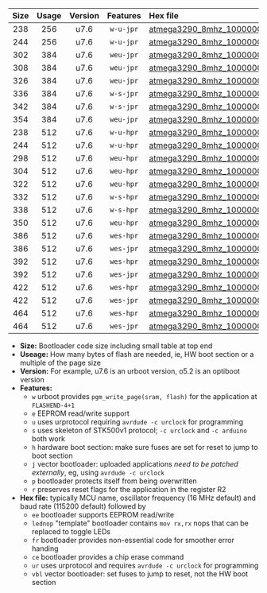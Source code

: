 |Size|Usage|Version|Features|Hex file|
|:-:|:-:|:-:|:-:|:--|
|238|256|u7.6|`w-u-jpr`|[atmega3290_8mhz_1000000bps_ur_vbl.hex](https://raw.githubusercontent.com/stefanrueger/urboot/main//atmega3290_8mhz_1000000bps_ur_vbl.hex)|
|244|256|u7.6|`w-u-jpr`|[atmega3290_8mhz_1000000bps_lednop_ur_vbl.hex](https://raw.githubusercontent.com/stefanrueger/urboot/main//atmega3290_8mhz_1000000bps_lednop_ur_vbl.hex)|
|302|384|u7.6|`weu-jpr`|[atmega3290_8mhz_1000000bps_ee_ur_vbl.hex](https://raw.githubusercontent.com/stefanrueger/urboot/main//atmega3290_8mhz_1000000bps_ee_ur_vbl.hex)|
|308|384|u7.6|`weu-jpr`|[atmega3290_8mhz_1000000bps_ee_lednop_ur_vbl.hex](https://raw.githubusercontent.com/stefanrueger/urboot/main//atmega3290_8mhz_1000000bps_ee_lednop_ur_vbl.hex)|
|326|384|u7.6|`weu-jpr`|[atmega3290_8mhz_1000000bps_ee_lednop_fr_ur_vbl.hex](https://raw.githubusercontent.com/stefanrueger/urboot/main//atmega3290_8mhz_1000000bps_ee_lednop_fr_ur_vbl.hex)|
|336|384|u7.6|`w-s-jpr`|[atmega3290_8mhz_1000000bps_vbl.hex](https://raw.githubusercontent.com/stefanrueger/urboot/main//atmega3290_8mhz_1000000bps_vbl.hex)|
|342|384|u7.6|`w-s-jpr`|[atmega3290_8mhz_1000000bps_lednop_vbl.hex](https://raw.githubusercontent.com/stefanrueger/urboot/main//atmega3290_8mhz_1000000bps_lednop_vbl.hex)|
|354|384|u7.6|`weu-jpr`|[atmega3290_8mhz_1000000bps_ee_lednop_fr_ce_ur_vbl.hex](https://raw.githubusercontent.com/stefanrueger/urboot/main//atmega3290_8mhz_1000000bps_ee_lednop_fr_ce_ur_vbl.hex)|
|238|512|u7.6|`w-u-hpr`|[atmega3290_8mhz_1000000bps_ur.hex](https://raw.githubusercontent.com/stefanrueger/urboot/main//atmega3290_8mhz_1000000bps_ur.hex)|
|244|512|u7.6|`w-u-hpr`|[atmega3290_8mhz_1000000bps_lednop_ur.hex](https://raw.githubusercontent.com/stefanrueger/urboot/main//atmega3290_8mhz_1000000bps_lednop_ur.hex)|
|298|512|u7.6|`weu-hpr`|[atmega3290_8mhz_1000000bps_ee_ur.hex](https://raw.githubusercontent.com/stefanrueger/urboot/main//atmega3290_8mhz_1000000bps_ee_ur.hex)|
|304|512|u7.6|`weu-hpr`|[atmega3290_8mhz_1000000bps_ee_lednop_ur.hex](https://raw.githubusercontent.com/stefanrueger/urboot/main//atmega3290_8mhz_1000000bps_ee_lednop_ur.hex)|
|322|512|u7.6|`weu-hpr`|[atmega3290_8mhz_1000000bps_ee_lednop_fr_ur.hex](https://raw.githubusercontent.com/stefanrueger/urboot/main//atmega3290_8mhz_1000000bps_ee_lednop_fr_ur.hex)|
|332|512|u7.6|`w-s-hpr`|[atmega3290_8mhz_1000000bps.hex](https://raw.githubusercontent.com/stefanrueger/urboot/main//atmega3290_8mhz_1000000bps.hex)|
|338|512|u7.6|`w-s-hpr`|[atmega3290_8mhz_1000000bps_lednop.hex](https://raw.githubusercontent.com/stefanrueger/urboot/main//atmega3290_8mhz_1000000bps_lednop.hex)|
|350|512|u7.6|`weu-hpr`|[atmega3290_8mhz_1000000bps_ee_lednop_fr_ce_ur.hex](https://raw.githubusercontent.com/stefanrueger/urboot/main//atmega3290_8mhz_1000000bps_ee_lednop_fr_ce_ur.hex)|
|386|512|u7.6|`wes-hpr`|[atmega3290_8mhz_1000000bps_ee.hex](https://raw.githubusercontent.com/stefanrueger/urboot/main//atmega3290_8mhz_1000000bps_ee.hex)|
|386|512|u7.6|`wes-jpr`|[atmega3290_8mhz_1000000bps_ee_vbl.hex](https://raw.githubusercontent.com/stefanrueger/urboot/main//atmega3290_8mhz_1000000bps_ee_vbl.hex)|
|392|512|u7.6|`wes-hpr`|[atmega3290_8mhz_1000000bps_ee_lednop.hex](https://raw.githubusercontent.com/stefanrueger/urboot/main//atmega3290_8mhz_1000000bps_ee_lednop.hex)|
|392|512|u7.6|`wes-jpr`|[atmega3290_8mhz_1000000bps_ee_lednop_vbl.hex](https://raw.githubusercontent.com/stefanrueger/urboot/main//atmega3290_8mhz_1000000bps_ee_lednop_vbl.hex)|
|422|512|u7.6|`wes-hpr`|[atmega3290_8mhz_1000000bps_ee_lednop_fr.hex](https://raw.githubusercontent.com/stefanrueger/urboot/main//atmega3290_8mhz_1000000bps_ee_lednop_fr.hex)|
|422|512|u7.6|`wes-jpr`|[atmega3290_8mhz_1000000bps_ee_lednop_fr_vbl.hex](https://raw.githubusercontent.com/stefanrueger/urboot/main//atmega3290_8mhz_1000000bps_ee_lednop_fr_vbl.hex)|
|464|512|u7.6|`wes-hpr`|[atmega3290_8mhz_1000000bps_ee_lednop_fr_ce.hex](https://raw.githubusercontent.com/stefanrueger/urboot/main//atmega3290_8mhz_1000000bps_ee_lednop_fr_ce.hex)|
|464|512|u7.6|`wes-jpr`|[atmega3290_8mhz_1000000bps_ee_lednop_fr_ce_vbl.hex](https://raw.githubusercontent.com/stefanrueger/urboot/main//atmega3290_8mhz_1000000bps_ee_lednop_fr_ce_vbl.hex)|

- **Size:** Bootloader code size including small table at top end
- **Useage:** How many bytes of flash are needed, ie, HW boot section or a multiple of the page size
- **Version:** For example, u7.6 is an urboot version, o5.2 is an optiboot version
- **Features:**
  + `w` urboot provides `pgm_write_page(sram, flash)` for the application at `FLASHEND-4+1`
  + `e` EEPROM read/write support
  + `u` uses urprotocol requiring `avrdude -c urclock` for programming
  + `s` uses skeleton of STK500v1 protocol; `-c urclock` and `-c arduino` both work
  + `h` hardware boot section: make sure fuses are set for reset to jump to boot section
  + `j` vector bootloader: uploaded applications *need to be patched externally*, eg, using `avrdude -c urclock`
  + `p` bootloader protects itself from being overwritten
  + `r` preserves reset flags for the application in the register R2
- **Hex file:** typically MCU name, oscillator frequency (16 MHz default) and baud rate (115200 default) followed by
  + `ee` bootloader supports EEPROM read/write
  + `lednop` "template" bootloader contains `mov rx,rx` nops that can be replaced to toggle LEDs
  + `fr` bootloader provides non-essential code for smoother error handing
  + `ce` bootloader provides a chip erase command
  + `ur` uses urprotocol and requires `avrdude -c urclock` for programming
  + `vbl` vector bootloader: set fuses to jump to reset, not the HW boot section
